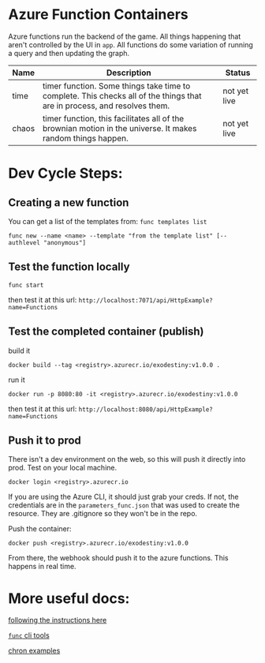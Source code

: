 # Azure Function Containers

Azure functions run the backend of the game. All things happening that aren't controlled by the UI in `app`. All functions do some variation of running a query and then updating the graph. 

| Name | Description | Status |
|---|---|---|
| time | timer function. Some things take time to complete. This checks all of the things that are in process, and resolves them. | not yet live |
| chaos | timer function, this facilitates all of the brownian motion in the universe. It makes random things happen. | not yet live |

# Dev Cycle Steps:

## Creating a new function
You can get a list of the templates from: `func templates list`
```
func new --name <name> --template "from the template list" [--authlevel "anonymous"]
```

## Test the function locally
```
func start
```
then test it at this url: `http://localhost:7071/api/HttpExample?name=Functions`

## Test the completed container (publish)

build it
```
docker build --tag <registry>.azurecr.io/exodestiny:v1.0.0 .
```
run it
```
docker run -p 8080:80 -it <registry>.azurecr.io/exodestiny:v1.0.0
```
then test it at this url: `http://localhost:8080/api/HttpExample?name=Functions`

## Push it to prod
There isn't a dev environment on the web, so this will push it directly into prod. Test on your local machine. 

```
docker login <registry>.azurecr.io
```
If you are using the Azure CLI, it should just grab your creds. If not, the credentials are in the `parameters_func.json` that was used to create the resource. They are .gitignore so they won't be in the repo.

Push the container:
```
docker push <registry>.azurecr.io/exodestiny:v1.0.0
```
From there, the webhook should push it to the azure functions. This happens in real time. 

# More useful docs:

[following the instructions here](https://docs.microsoft.com/en-us/azure/azure-functions/functions-create-function-linux-custom-image?msclkid=c1eb6712ce8311ecbf167992dfbfb6bc&tabs=in-process%2Cbash%2Cazure-cli&pivots=programming-language-python#create-and-test-the-local-functions-project)

[`func` cli tools](https://docs.microsoft.com/en-us/azure/azure-functions/functions-core-tools-reference?msclkid=3b9f5557cf4211eca6b47532b3132c61&tabs=v2#func-templates-list)

[chron examples](https://docs.microsoft.com/en-us/azure/azure-functions/functions-bindings-timer?tabs=in-process&pivots=programming-language-python#ncrontab-expressions)
